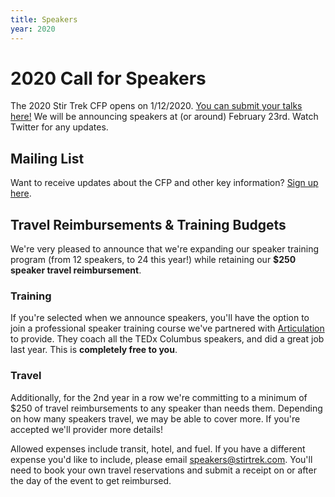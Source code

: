 ```yaml
---
title: Speakers
year: 2020
---
```


# 2020 Call for Speakers
<div class="icon-hr"></div>

The 2020 Stir Trek CFP opens on 1/12/2020. [You can submit your talks here!](https://sessionize.com/stir-trek-2020/) We will be announcing speakers at (or around) February 23rd. Watch Twitter for any updates.


## Mailing List
Want to receive updates about the CFP and other key information? [Sign up here](http://eepurl.com/deQ9An).

## Travel Reimbursements & Training Budgets
We're very pleased to announce that we're expanding our speaker training program (from 12 speakers, to 24 this year!) while retaining our **$250 speaker travel reimbursement**. 

### Training
If you're selected when we announce speakers, you'll have the option to join a professional speaker training course we've partnered with [Articulation](https://www.articulationinc.com/) to provide. They coach all the TEDx Columbus speakers, and did a great job last year. This is **completely free to you**.

### Travel
Additionally, for the 2nd year in a row we're committing to a minimum of $250 of travel reimbursements to any speaker than needs them. Depending on how many speakers travel, we may be able to cover more. If you're accepted we'll provider more details!

Allowed expenses include transit, hotel, and fuel. If you have a different expense you'd like to include, please email speakers@stirtrek.com. You'll need to book your own travel reservations and submit a receipt on or after the day of the event to get reimbursed.

<!--# Last Year's (2019) Speakers

<div class="icon-hr"></div>
<br>
-->